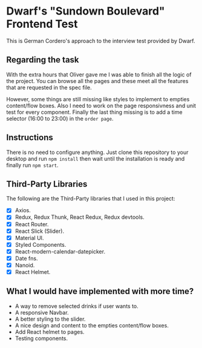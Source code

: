 # Dwarf's "Sundown Boulevard" Frontend Test

This is German Cordero's approach to the interview test provided by Dwarf.

## Regarding the task

With the extra hours that Oliver gave me I was able to finish all the logic of the project. You can browse all the pages and these meet all the features that are requested in the spec file.

However, some things are still missing like styles to implement to empties content/flow boxes. Also I need to work on the page responsivness and unit test for every component. Finally the last thing missing is to add a time selector (16:00 to 23:00) in the `order page`.

## Instructions

There is no need to configure anything. Just clone this repository to your desktop and run `npm install` then wait until the installation is ready and finally run `npm start`.

## Third-Party Libraries

The following are the Third-Party libraries that I used in this project:

- [x] Axios.
- [x] Redux, Redux Thunk, React Redux, Redux devtools.
- [x] React Router.
- [x] React Slick (Slider).
- [x] Material UI.
- [x] Styled Components.
- [x] React-modern-calendar-datepicker.
- [x] Date fns.
- [x] Nanoid.
- [x] React Helmet.

## What I would have implemented with more time?

- A way to remove selected drinks if user wants to.
- A responsive Navbar.
- A better styling to the slider.
- A nice design and content to the empties content/flow boxes.
- Add React helmet to pages.
- Testing components.
